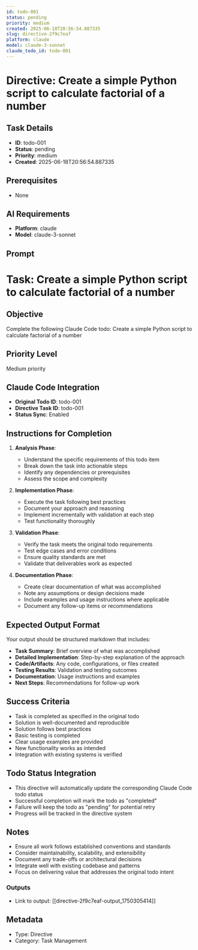 ```yaml
---
id: todo-001
status: pending
priority: medium
created: 2025-06-18T20:56:54.887335
slug: directive-2f9c7eaf
platform: claude
model: claude-3-sonnet
claude_todo_id: todo-001
---
```


# Directive: Create a simple Python script to calculate factorial of a number

## Task Details
- **ID**: todo-001
- **Status**: pending
- **Priority**: medium
- **Created**: 2025-06-18T20:56:54.887335

## Prerequisites
- None

## AI Requirements
- **Platform**: claude
- **Model**: claude-3-sonnet

## Prompt
# Task: Create a simple Python script to calculate factorial of a number

## Objective
Complete the following Claude Code todo: Create a simple Python script to calculate factorial of a number

## Priority Level
Medium priority

## Claude Code Integration
- **Original Todo ID**: todo-001
- **Directive Task ID**: todo-001
- **Status Sync**: Enabled

## Instructions for Completion
1. **Analysis Phase**: 
   - Understand the specific requirements of this todo item
   - Break down the task into actionable steps
   - Identify any dependencies or prerequisites
   - Assess the scope and complexity

2. **Implementation Phase**:
   - Execute the task following best practices
   - Document your approach and reasoning
   - Implement incrementally with validation at each step
   - Test functionality thoroughly

3. **Validation Phase**:
   - Verify the task meets the original todo requirements
   - Test edge cases and error conditions
   - Ensure quality standards are met
   - Validate that deliverables work as expected

4. **Documentation Phase**:
   - Create clear documentation of what was accomplished
   - Note any assumptions or design decisions made
   - Include examples and usage instructions where applicable
   - Document any follow-up items or recommendations

## Expected Output Format
Your output should be structured markdown that includes:
- **Task Summary**: Brief overview of what was accomplished
- **Detailed Implementation**: Step-by-step explanation of the approach
- **Code/Artifacts**: Any code, configurations, or files created
- **Testing Results**: Validation and testing outcomes
- **Documentation**: Usage instructions and examples
- **Next Steps**: Recommendations for follow-up work

## Success Criteria
- Task is completed as specified in the original todo
- Solution is well-documented and reproducible
- Solution follows best practices
- Basic testing is completed
- Clear usage examples are provided
- New functionality works as intended
- Integration with existing systems is verified

## Todo Status Integration
- This directive will automatically update the corresponding Claude Code todo status
- Successful completion will mark the todo as "completed"
- Failure will keep the todo as "pending" for potential retry
- Progress will be tracked in the directive system

## Notes
- Ensure all work follows established conventions and standards
- Consider maintainability, scalability, and extensibility
- Document any trade-offs or architectural decisions
- Integrate well with existing codebase and patterns
- Focus on delivering value that addresses the original todo intent

### Outputs
- Link to output: [[directive-2f9c7eaf-output_1750305414]]

## Metadata
- Type: Directive
- Category: Task Management
